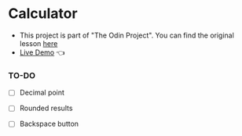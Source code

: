 # Calculator
- This project is part of "The Odin Project". You can find the original lesson [here](https://www.theodinproject.com/lessons/foundations-calculator)
- [Live Demo](https://causadev.github.io/Calculator/) 👈

### TO-DO
- [ ] Decimal point
- [ ] Rounded results
- [ ] Backspace button


